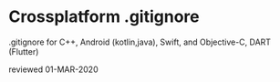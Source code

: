 # Crossplatform .gitignore
.gitignore for C++, Android (kotlin,java), Swift, and Objective-C, DART (Flutter)

reviewed 01-MAR-2020

